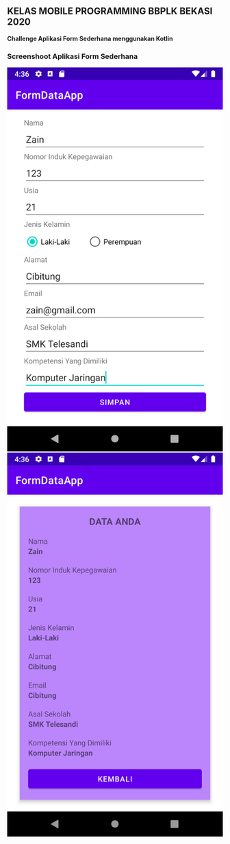 ## KELAS MOBILE PROGRAMMING BBPLK BEKASI 2020
**Challenge Aplikasi Form Sederhana menggunakan Kotlin**

### Screenshoot Aplikasi Form Sederhana
![Screenshot](https://github.com/nurzainpradana/AplikasiFormSederhana/blob/master/screenshoot/layout_form.png?raw=true)
![Screenshot](https://github.com/nurzainpradana/AplikasiFormSederhana/blob/master/screenshoot/layout_hasil_input.png?raw=true)
